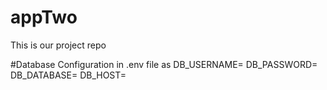 # appTwo
This is our project repo

#Database Configuration in .env file as
DB_USERNAME=
DB_PASSWORD=
DB_DATABASE=
DB_HOST=

